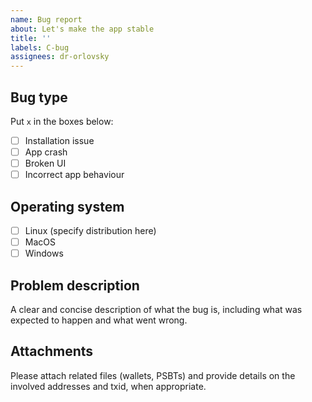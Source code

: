 ```yaml
---
name: Bug report
about: Let's make the app stable
title: ''
labels: C-bug
assignees: dr-orlovsky
---
```


## Bug type
Put `x` in the boxes below:
- [ ] Installation issue
- [ ] App crash
- [ ] Broken UI
- [ ] Incorrect app behaviour

## Operating system
- [ ] Linux (specify distribution here)
- [ ] MacOS
- [ ] Windows

## Problem description
A clear and concise description of what the bug is, including what was expected
to happen and what went wrong.

## Attachments

Please attach related files (wallets, PSBTs) and provide details on the involved
addresses and txid, when appropriate.
